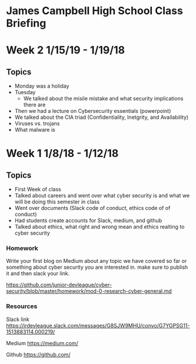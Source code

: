 # James Campbell High School Class Briefing



# Week 2 1/15/19 - 1/19/18

## Topics
- Monday was a holiday
- Tuesday 
  - We talked about the misile mistake and what security implications there are
- Then we had a lecture on Cybersecurity essentials (powerpoint)
- We talked about the CIA triad (Confidentiality, Inetgrity, and Availability)
- Viruses vs. trojans
- What malware is


# Week 1 1/8/18 - 1/12/18

## Topics 
- First Week of class
- Talked about careers and went over what cyber security is and what we will be doing this semester in class
- Went over documents (Slack code of conduct, ethics code of of conduct)
- Had students create accounts for Slack, medium, and github
- Talked about ethics, what right and wrong mean and ethics realting to cyber security

### Homework 
Write your first blog on Medium about any topic we have covered so far or something about cyber security you are interested in. make sure to publish it and then slack your link. 


https://github.com/junior-devleague/cyber-security/blob/master/homework/mod-0-research-cyber-general.md

### Resources 
Slack link https://jrdevleague.slack.com/messages/G8SJW9MHU/convo/G7YGPSG11-1513883114.000219/

Medium https://medium.com/

Github https://github.com/
